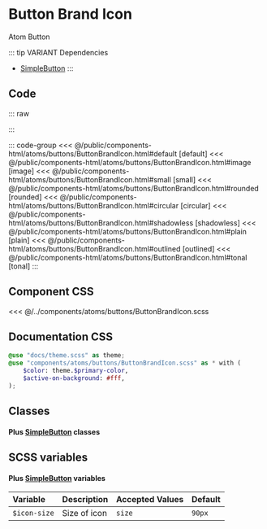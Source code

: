 # Button Brand Icon 
<Badge type="tip">Atom</Badge> <Badge type="info">Button</Badge>

::: tip VARIANT Dependencies
- [SimpleButton](/atoms/buttons/SimpleButton)
:::

## Code

::: raw
<div class="dev-section">
    <!--@include: ../../public/components-html/atoms/buttons/ButtonBrandIcon.html -->
</div>
:::

::: code-group
<<< @/public/components-html/atoms/buttons/ButtonBrandIcon.html#default [default]
<<< @/public/components-html/atoms/buttons/ButtonBrandIcon.html#image [image]
<<< @/public/components-html/atoms/buttons/ButtonBrandIcon.html#small [small]
<<< @/public/components-html/atoms/buttons/ButtonBrandIcon.html#rounded [rounded]
<<< @/public/components-html/atoms/buttons/ButtonBrandIcon.html#circular [circular]
<<< @/public/components-html/atoms/buttons/ButtonBrandIcon.html#shadowless [shadowless]
<<< @/public/components-html/atoms/buttons/ButtonBrandIcon.html#plain [plain]
<<< @/public/components-html/atoms/buttons/ButtonBrandIcon.html#outlined [outlined]
<<< @/public/components-html/atoms/buttons/ButtonBrandIcon.html#tonal [tonal]
:::

## Component CSS

<<< @/../components/atoms/buttons/ButtonBrandIcon.scss 


## Documentation CSS

```scss
@use "docs/theme.scss" as theme;
@use "components/atoms/buttons/ButtonBrandIcon.scss" as * with (
    $color: theme.$primary-color,
    $active-on-background: #fff,
);
```

## Classes
#### Plus [SimpleButton](/atoms/buttons/SimpleButton) classes

## SCSS variables
#### Plus [SimpleButton](/atoms/buttons/SimpleButton) variables

| Variable                | Description                                    | Accepted Values | Default                      |
|:------------------------|:-----------------------------------------------|:----------------|:-----------------------------|
| `$icon-size`            | Size of icon                                   | `size`          | `90px`                       |

<style lang="scss">
@use "docs/theme.scss" as theme;
@use "components/atoms/buttons/ButtonBrandIcon.scss" as * with (
    $color: theme.$primary-color,
    $active-on-background: #fff,
);
</style>